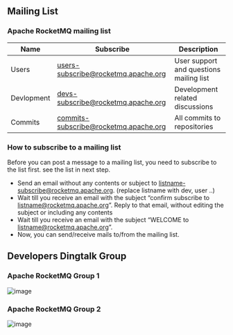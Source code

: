 ## Mailing List
### Apache RocketMQ mailing list
Name|Subscribe|Description
-- | -- | --
Users|users-subscribe@rocketmq.apache.org|User support and questions mailing list
Devlopment|devs-subscribe@rocketmq.apache.org|Development related discussions 
Commits|commits-subscribe@rocketmq.apache.org|All commits to repositories

### How to subscribe to a mailing list
Before you can post a message to a mailing list, you need to subscribe to the list first. see the list in next step.

- Send an email without any contents or subject to listname-subscribe@rocketmq.apache.org. (replace listname with dev, user ..)
- Wait till you receive an email with the subject “confirm subscribe to listname@rocketmq.apache.org”. Reply to that email, without editing the subject or including any contents
- Wait till you receive an email with the subject “WELCOME to listname@rocketmq.apache.org”.
- Now, you can send/receive mails to/from the mailing list.

## Developers Dingtalk Group
### Apache RocketMQ Group 1
![image](https://user-images.githubusercontent.com/16487356/184495395-b85f2b0b-1308-4fd3-8b87-e9e2e8d0848e.png)

### Apache RocketMQ Group 2
![image](https://user-images.githubusercontent.com/16487356/184495419-60f059f2-20db-4f2b-b4d8-456be08ac30c.png)
